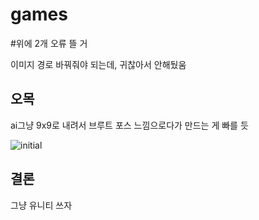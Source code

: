 # games

#위에 2개 오류 뜰 거

이미지 경로 바꿔줘야 되는데, 귀찮아서 안해뒀움

## 오목

ai그냥 9x9로 내려서 브루트 포스 느낌으로다가 만드는 게 빠를 듯

![initial](https://user-images.githubusercontent.com/97094633/162252537-81870db1-b59e-4d47-a722-73991f185230.png)

## 결론

그냥 유니티 쓰자

